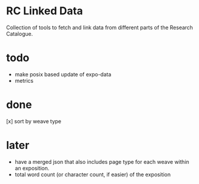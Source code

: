 # RC Linked Data

Collection of tools to fetch and link data from different parts of the Research Catalogue. 

# todo

* make posix based update of expo-data
* metrics

# done

[x] sort by weave type

# later

* have a merged json that also includes page type for each weave within an exposition.
* total word count (or character count, if easier) of the exposition

  
